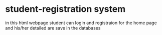 # student-registration system 
in this html webpage student can login and registraion for the home page
and his/her detailed are save in the databases
